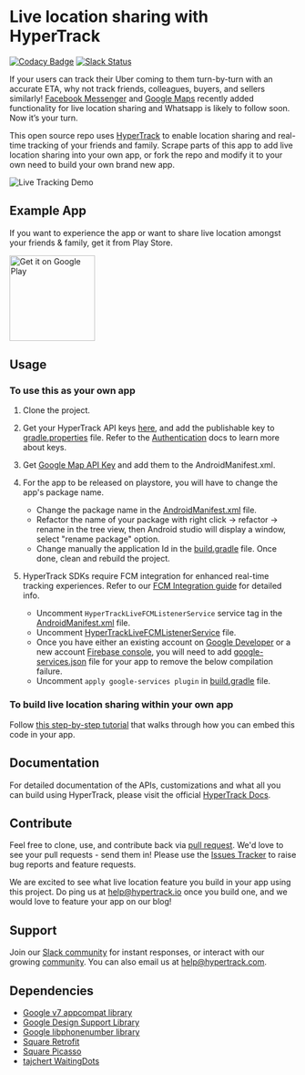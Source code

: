 # Live location sharing with HyperTrack
[![Codacy Badge](https://api.codacy.com/project/badge/Grade/4fad0c93fd3749d690571a7a728ce047)](https://www.codacy.com/app/piyushguptaece/hypertrack-live-android?utm_source=github.com&utm_medium=referral&utm_content=hypertrack/hypertrack-live-android&utm_campaign=badger) [![Slack Status](http://slack.hypertrack.com/badge.svg)](http://slack.hypertrack.com)

If your users can track their Uber coming to them turn-by-turn with an accurate ETA, why not track friends, colleagues, buyers, and sellers similarly! [Facebook Messenger](https://newsroom.fb.com/news/2017/03/introducing-live-location-in-messenger/) and [Google Maps](https://blog.google/products/maps/share-your-trips-and-real-time-location-google-maps/) recently added functionality for live location sharing and Whatsapp is likely to follow soon. Now it’s your turn.
 
This open source repo uses [HyperTrack](https://www.hypertrack.com) to enable location sharing and real-time tracking of your friends and family. Scrape parts of this app to add live location sharing into your own app, or fork the repo and modify it to your own need to build your own brand new app.

![Live Tracking Demo](https://raw.githubusercontent.com/hypertrack/hypertrack-live-android/master/live_location_sharing.gif)

## Example App
If you want to experience the app or want to share live location amongst your friends & family, get it from Play Store.

<a href='https://play.google.com/store/apps/details?id=io.hypertrack.sendeta&pcampaignid=MKT-Other-global-all-co-prtnr-py-PartBadge-Mar2515-1'><img alt='Get it on Google Play' src='https://play.google.com/intl/en_us/badges/images/generic/en_badge_web_generic.png' width="150"/></a>

## Usage
### To use this as your own app

1. Clone the project.
    
2. Get your HyperTrack API keys [here](https://dashboard.hypertrack.com/signup), and add the publishable key to [gradle.properties](https://github.com/hypertrack/hypertrack-live-android/blob/master/gradle.properties) file. Refer to the [Authentication](https://docs.hypertrack.com/gettingstarted/authentication.html) docs to learn more about keys.
    
3. Get [Google Map API Key](https://developers.google.com/maps/documentation/android-api/signup) and add them to the AndroidManifest.xml.
    
4. For the app to be released on playstore, you will have to change the app's package name.
   - Change the package name in the [AndroidManifest.xml](https://github.com/hypertrack/hypertrack-live-android/blob/master/app/src/main/AndroidManifest.xml#L4) file.
   - Refactor the name of your package with right click -> refactor -> rename in the tree view, then Android studio will display a window, select "rename package" option.
   - Change manually the application Id in the [build.gradle](https://github.com/hypertrack/hypertrack-live-android/blob/master/app/build.gradle#L26) file. Once done, clean and rebuild the project.
        
5. HyperTrack SDKs require FCM integration for enhanced real-time tracking experiences. Refer to our [FCM Integration guide](https://docs.hypertrack.com/sdks/android/guides/gcm-integration.html) for detailed info.
   - Uncomment `HyperTrackLiveFCMListenerService` service tag in the [AndroidManifest.xml](https://github.com/hypertrack/hypertrack-live-android/blob/master/app/src/main/AndroidManifest.xml#L160) file.
   - Uncomment [HyperTrackLiveFCMListenerService](https://github.com/hypertrack/hypertrack-live-android/blob/master/app/src/main/java/io/hypertrack/sendeta/service/HyperTrackLiveFCMListenerService.java#L35) file.
   - Once you have either an existing account on [Google Developer](https://console.developers.google.com/) or a new account [Firebase console](https://console.firebase.google.com), you will need to add [google-services.json](https://support.google.com/firebase/answer/7015592) file for your app to remove the below compilation failure.
   - Uncomment `apply google-services plugin` in [build.gradle](https://github.com/hypertrack/hypertrack-live-android/blob/master/app/build.gradle#L75) file.
   
### To build live location sharing within your own app

Follow [this step-by-step tutorial](https://www.hypertrack.com/tutorials/live-location-sharing-android-messaging-app) that walks through how you can embed this code in your app.
  
## Documentation
For detailed documentation of the APIs, customizations and what all you can build using HyperTrack, please visit the official [HyperTrack Docs](https://docs.hypertrack.com/).

## Contribute
Feel free to clone, use, and contribute back via [pull request](https://help.github.com/articles/about-pull-requests/). We'd love to see your pull requests - send them in! Please use the [Issues Tracker](https://github.com/hypertrack/hypertrack-live-android/issues) to raise bug reports and feature requests.

We are excited to see what live location feature you build in your app using this project. Do ping us at help@hypertrack.io once you build one, and we would love to feature your app on our blog!

## Support
Join our [Slack community](http://slack.hypertrack.com) for instant responses, or interact with our growing [community](https://community.hypertrack.com). You can also email us at help@hypertrack.com.

## Dependencies
* [Google v7 appcompat library](https://developer.android.com/topic/libraries/support-library/packages.html#v7-appcompat)
* [Google Design Support Library](https://developer.android.com/topic/libraries/support-library/packages.html#design)
* [Google libphonenumber library](https://github.com/googlei18n/libphonenumber/)
* [Square Retrofit](https://github.com/square/retrofit)
* [Square Picasso](https://github.com/square/picasso)
* [tajchert WaitingDots](https://github.com/tajchert/WaitingDots)